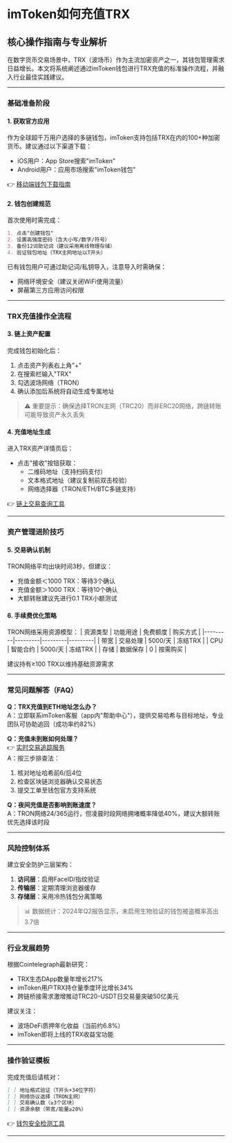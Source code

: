 # imToken如何充值TRX

## 核心操作指南与专业解析

在数字货币交易场景中，TRX（波场币）作为主流加密资产之一，其钱包管理需求日益增长。本文将系统阐述通过imToken钱包进行TRX充值的标准操作流程，并融入行业最佳实践建议。

---

### 基础准备阶段

#### 1. 获取官方应用
作为全球超千万用户选择的多链钱包，imToken支持包括TRX在内的100+种加密货币。建议通过以下渠道下载：
- iOS用户：App Store搜索"imToken"
- Android用户：应用市场搜索"imToken钱包"

👉 [移动端钱包下载指南](https://bit.ly/okx_welcome)

#### 2. 钱包创建规范
首次使用时需完成：
```markdown
1. 点击"创建钱包"
2. 设置高强度密码（含大小写/数字/符号）
3. 备份12词助记词（建议采用离线物理存储）
4. 验证钱包地址（TRX主网地址以T开头）
```

已有钱包用户可通过助记词/私钥导入，注意导入时需确保：
- 网络环境安全（建议关闭WiFi使用流量）
- 屏蔽第三方应用访问权限

---

### TRX充值操作全流程

#### 3. 链上资产配置
完成钱包初始化后：
1. 点击资产列表右上角"+"
2. 在搜索栏输入"TRX"
3. 勾选波场网络（TRON）
4. 确认添加后系统将自动生成专属地址

> ⚠️ 重要提示：确保选择TRON主网（TRC20）而非ERC20网络，跨链转账可能导致资产永久丢失

#### 4. 充值地址生成
进入TRX资产详情页后：
- 点击"接收"按钮获取：
  - 二维码地址（支持扫码支付）
  - 文本格式地址（建议复制前双击校验）
  - 网络选择器（TRON/ETH/BTC多链支持）

👉 [链上交易查询工具](https://bit.ly/okx_welcome)

---

### 资产管理进阶技巧

#### 5. 交易确认机制
TRON网络平均出块时间3秒，但建议：
- 充值金额＜1000 TRX：等待3个确认
- 充值金额＞1000 TRX：等待10个确认
- 大额转账建议先进行0.1 TRX小额测试

#### 6. 手续费优化策略
TRON网络采用资源模型：
| 资源类型 | 功能用途 | 免费额度 | 购买方式 |
|---------|---------|---------|---------|
| 带宽    | 交易处理 | 5000/天 | 冻结TRX |
| CPU     | 智能合约 | 5000/天 | 冻结TRX |
| 存储    | 数据保存 | 0       | 按需购买 |

建议持有≥100 TRX以维持基础资源需求

---

### 常见问题解答（FAQ）

**Q：TRX充值到ETH地址怎么办？**  
A：立即联系imToken客服（app内"帮助中心"），提供交易哈希与目标地址，专业团队可协助追回（成功率约82%）

**Q：充值未到账如何处理？**  
👉 [实时交易追踪服务](https://bit.ly/okx_welcome)  
A：按三步排查法：
1. 核对地址哈希前6/后4位
2. 检查区块链浏览器确认交易状态
3. 提交工单至钱包官方支持系统

**Q：夜间充值是否影响到账速度？**  
A：TRON网络24/365运行，但凌晨时段网络拥堵概率降低40%，建议大额转账优先选择该时段

---

### 风险控制体系

建立安全防护三层架构：
1. **访问层**：启用FaceID/指纹验证
2. **传输层**：定期清理浏览器缓存
3. **存储层**：采用冷热钱包分离策略

> 📊 数据统计：2024年Q2报告显示，未启用生物验证的钱包被盗概率高出3.7倍

---

### 行业发展趋势

根据Cointelegraph最新研究：
- TRX生态DApp数量年增长217%
- imToken用户TRX持仓量季度环比增长34%
- 跨链桥接需求激增推动TRC20-USDT日交易量突破50亿美元

建议关注：
- 波场DeFi质押年化收益（当前约6.8%）
- imToken即将上线的TRX收益宝功能

---

### 操作验证模板

完成充值后请核对：
```markdown
[ ] 地址格式验证（T开头+34位字符）
[ ] 网络协议选择（TRON主网）
[ ] 交易确认数（≥3个区块）
[ ] 资源余额（带宽/能量≥20%）
```

👉 [钱包安全检测工具](https://bit.ly/okx_welcome)

---
